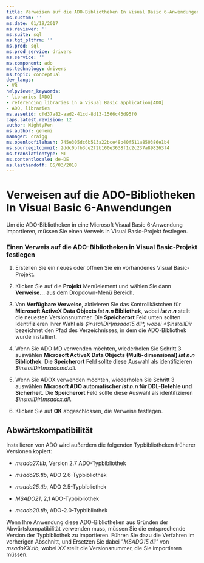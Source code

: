 ```yaml
---
title: Verweisen auf die ADO-Bibliotheken In Visual Basic 6-Anwendungen | Microsoft Docs
ms.custom: ''
ms.date: 01/19/2017
ms.reviewer: ''
ms.suite: sql
ms.tgt_pltfrm: ''
ms.prod: sql
ms.prod_service: drivers
ms.service: ''
ms.component: ado
ms.technology: drivers
ms.topic: conceptual
dev_langs:
- VB
helpviewer_keywords:
- libraries [ADO]
- referencing libraries in a Visual Basic application[ADO]
- ADO, libraries
ms.assetid: cfd37a82-aad2-41cd-8d13-1566c43d95f0
caps.latest.revision: 12
author: MightyPen
ms.author: genemi
manager: craigg
ms.openlocfilehash: 745e305dc6b513a22bce48b40f511a850386e1b4
ms.sourcegitcommit: 2ddc0bfb3ce2f2b160e3638f1c2c237a898263f4
ms.translationtype: MT
ms.contentlocale: de-DE
ms.lasthandoff: 05/03/2018
---
```

# <a name="referencing-the-ado-libraries-in-a-visual-basic-6-application"></a>Verweisen auf die ADO-Bibliotheken In Visual Basic 6-Anwendungen
Um die ADO-Bibliotheken in eine Microsoft Visual Basic 6-Anwendung importieren, müssen Sie einen Verweis in Visual Basic-Projekt festlegen.  
  
### <a name="to-set-a-reference-to-the-ado-libraries-in-a-visual-basic-project"></a>Einen Verweis auf die ADO-Bibliotheken in Visual Basic-Projekt festlegen  
  
1.  Erstellen Sie ein neues oder öffnen Sie ein vorhandenes Visual Basic-Projekt.  
  
2.  Klicken Sie auf die **Projekt** Menüelement und wählen Sie dann **Verweise...**  aus dem Dropdown-Menü Bereich.  
  
3.  Von **Verfügbare Verweise**, aktivieren Sie das Kontrollkästchen für **Microsoft ActiveX Data Objects *ist n.n* Bibliothek**, wobei ***ist n.n*** stellt die neuesten Versionsnummer. Die **Speicherort** Feld unten sollten Identifizieren Ihrer Wahl als *$installDir\msado15.dll*, wobei *$installDir* bezeichnet den Pfad des Verzeichnisses, in dem die ADO-Bibliothek wurde installiert.  
  
4.  Wenn Sie ADO MD verwenden möchten, wiederholen Sie Schritt 3 auswählen **Microsoft ActiveX Data Objects (Multi-dimensional) *ist n.n* Bibliothek**. Die **Speicherort** Feld sollte diese Auswahl als identifizieren *$installDir\msadomd.dll*.  
  
5.  Wenn Sie ADOX verwenden möchten, wiederholen Sie Schritt 3 auswählen **Microsoft ADO automatischer *ist n.n* für DDL-Befehle und Sicherheit**. Die **Speicherort** Feld sollte diese Auswahl als identifizieren *$installDir\msadox.dll*.  
  
6.  Klicken Sie auf **OK** abgeschlossen, die Verweise festlegen.  
  
## <a name="backward-compatibility"></a>Abwärtskompatibilität  
 Installieren von ADO wird außerdem die folgenden Typbibliotheken früherer Versionen kopiert:  
  
-   *msado27.tlb*, Version 2.7 ADO-Typbibliothek  
  
-   *msado26.tlb*, ADO 2.6-Typbibliothek  
  
-   *msado25.tlb*, ADO 2.5-Typbibliothek  
  
-   *MSADO21*, 2,1 ADO-Typbibliothek  
  
-   *msado20.tlb*, ADO-2.0-Typbibliothek  
  
 Wenn Ihre Anwendung diese ADO-Bibliotheken aus Gründen der Abwärtskompatibilität verwenden muss, müssen Sie die entsprechende Version der Typbibliothek zu importieren. Führen Sie dazu die Verfahren im vorherigen Abschnitt, und Ersetzen Sie dabei *"MSADO15.dll"* von *msadoXX.tlb*, wobei *XX* stellt die Versionsnummer, die Sie importieren müssen.
